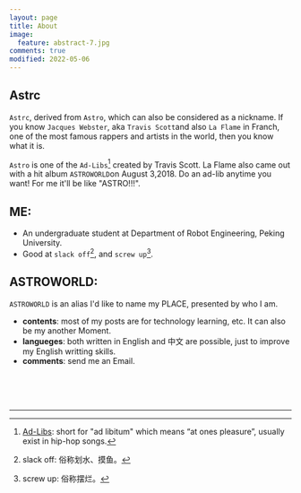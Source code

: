 ```yaml
---
layout: page
title: About
image:
  feature: abstract-7.jpg
comments: true
modified: 2022-05-06
---
```


## Astrc

`Astrc`, derived from `Astro`, which can also be considered as a nickname. If you know `Jacques Webster`, aka `Travis Scott`and also `La Flame` in Franch, one of the most famous rappers and artists in the world, then you know what it is.

`Astro` is one of the `Ad-Libs`[^1] created by Travis Scott. La Flame also came out with a hit album `ASTROWORLD`on August 3,2018.
Do an ad-lib anytime you want! For me it'll be like "ASTRO!!!".


## ME:

* An undergraduate student at Department of Robot Engineering, Peking University.
* Good at `slack off`[^2], and `screw up`[^3].

## ASTROWORLD:  

`ASTROWORLD` is an alias I'd like to name my PLACE, presented by who I am.  
* **contents**: most of my posts are for technology learning, etc. It can also be my another Moment.  
* **langueges**: both written in English and 中文 are possible, just to improve my English writting skills.  
* **comments**: send me an Email.  

<br/>
<br/>
<br/>

___

[^1]: [Ad-Libs](https://rhymemakers.com/rap-ad-libs/): short for "ad libitum" which means “at ones pleasure”, usually exist in hip-hop songs.  
[^2]: slack off: 俗称划水、摸鱼。  
[^3]: screw up: 俗称摆烂。
